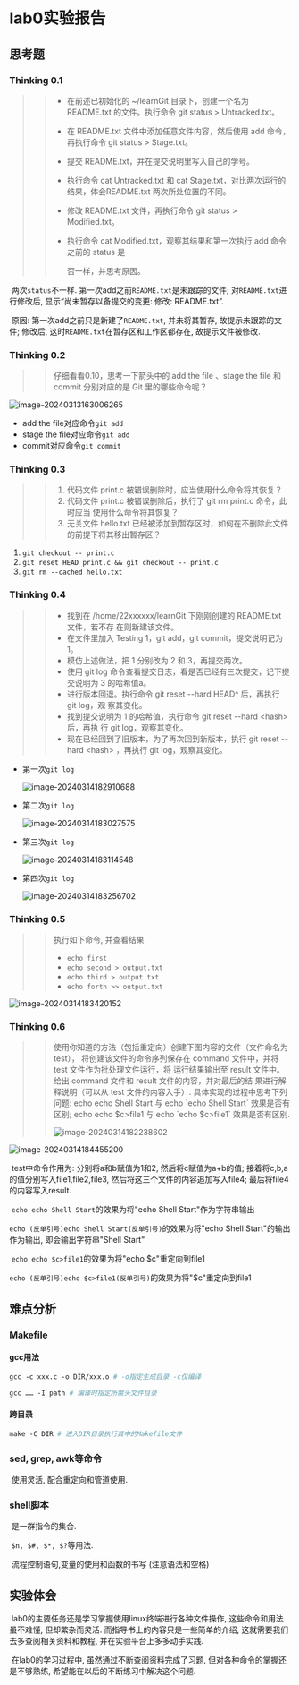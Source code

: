 # lab0实验报告

## 思考题

### Thinking 0.1

> >- 在前述已初始化的 ~/learnGit 目录下，创建一个名为 README.txt 的文件。执行命令 git status > Untracked.txt。
> >
> >- 在 README.txt 文件中添加任意文件内容，然后使用 add 命令，再执行命令 git status > Stage.txt。
> >
> >- 提交 README.txt，并在提交说明里写入自己的学号。
> >
> >- 执行命令 cat Untracked.txt 和 cat Stage.txt，对比两次运行的结果，体会README.txt 两次所处位置的不同。
> >
> >- 修改 README.txt 文件，再执行命令 git status > Modified.txt。
> >
> >- 执行命令 cat Modified.txt，观察其结果和第一次执行 add 命令之前的 status 是
> >
> >    否一样，并思考原因。

​	两次`status`不一样. 第一次add之前`README.txt`是未跟踪的文件; 对`README.txt`进行修改后, 显示“尚未暂存以备提交的变更: 修改:	README.txt”.

​	原因: 第一次add之前只是新建了`README.txt`, 并未将其暂存, 故提示未跟踪的文件; 修改后, 这时`README.txt`在暂存区和工作区都存在, 故提示文件被修改.

### Thinking 0.2

> >仔细看看0.10，思考一下箭头中的 add the file 、stage the file 和 commit 分别对应的是 Git 里的哪些命令呢？ 

![image-20240313163006265](C:\Users\pengzhengyu\AppData\Roaming\Typora\typora-user-images\image-20240313163006265.png)

- add the file对应命令`git add`
- stage the file对应命令`git add`
- commit对应命令`git commit`

### Thinking 0.3

> >1. 代码文件 print.c 被错误删除时，应当使用什么命令将其恢复？
> >2. 代码文件 print.c 被错误删除后，执行了 git rm print.c 命令，此时应当 使用什么命令将其恢复？
> >3. 无关文件 hello.txt 已经被添加到暂存区时，如何在不删除此文件的前提下将其移出暂存区？

1. `git checkout -- print.c`
2. `git reset HEAD print.c && git checkout -- print.c`
3. `git rm --cached hello.txt`

### Thinking 0.4

> >- 找到在 /home/22xxxxxx/learnGit 下刚刚创建的 README.txt 文件，若不存 在则新建该文件。
> >- 在文件里加入 Testing 1，git add，git commit，提交说明记为 1。
> >- 模仿上述做法，把 1 分别改为 2 和 3，再提交两次。
> >- 使用 git log 命令查看提交日志，看是否已经有三次提交，记下提交说明为 3 的哈希值a。
> >- 进行版本回退。执行命令 git reset --hard HEAD^ 后，再执行 git log，观 察其变化。
> >- 找到提交说明为 1 的哈希值，执行命令 git reset --hard \<hash\> 后，再执 行 git log，观察其变化。
> >- 现在已经回到了旧版本，为了再次回到新版本，执行 git reset --hard \<hash\> ，再执行 git log，观察其变化。

- 第一次`git log`

    ![image-20240314182910688](C:\Users\pengzhengyu\AppData\Roaming\Typora\typora-user-images\image-20240314182910688.png)

- 第二次`git log`

    ![image-20240314183027575](C:\Users\pengzhengyu\AppData\Roaming\Typora\typora-user-images\image-20240314183027575.png)

- 第三次`git log`

    ![image-20240314183114548](C:\Users\pengzhengyu\AppData\Roaming\Typora\typora-user-images\image-20240314183114548.png)

- 第四次`git log`

    ![image-20240314183256702](C:\Users\pengzhengyu\AppData\Roaming\Typora\typora-user-images\image-20240314183256702.png)

### Thinking 0.5

> >执行如下命令, 并查看结果
> >
> >- `echo first`
> >- `echo second > output.txt`
> >- `echo third > output.txt`
> >- `echo forth >> output.txt`

![image-20240314183420152](C:\Users\pengzhengyu\AppData\Roaming\Typora\typora-user-images\image-20240314183420152.png)

### Thinking 0.6

> >使用你知道的方法（包括重定向）创建下图内容的文件（文件命名为 test）， 将创建该文件的命令序列保存在 command 文件中，并将 test 文件作为批处理文件运行，将 运行结果输出至 result 文件中。给出 command 文件和 result 文件的内容，并对最后的结 果进行解释说明（可以从 test 文件的内容入手）. 具体实现的过程中思考下列问题: echo echo Shell Start 与 echo \`echo Shell Start\` 效果是否有区别; echo echo \$c>file1 与 echo \`echo \$c>file1\` 效果是否有区别. 
> >
> >![image-20240314182238602](C:\Users\pengzhengyu\AppData\Roaming\Typora\typora-user-images\image-20240314182238602.png)

![image-20240314184455200](C:\Users\pengzhengyu\AppData\Roaming\Typora\typora-user-images\image-20240314184455200.png)

​	test中命令作用为: 分别将a和b赋值为1和2, 然后将c赋值为a+b的值; 接着将c,b,a的值分别写入file1,file2,file3, 然后将这三个文件的内容追加写入file4; 最后将file4的内容写入result.

​	`echo echo Shell Start`的效果为将"echo Shell Start"作为字符串输出

​	`echo (反单引号)echo Shell Start(反单引号)`的效果为将"echo Shell Start"的输出作为输出, 即会输出字符串"Shell Start"

​	`echo echo $c>file1`的效果为将"echo $c"重定向到file1

​	`echo (反单引号)echo $c>file1(反单引号)`的效果为将"$c"重定向到file1

## 难点分析

### Makefile

#### gcc用法

```makefile
gcc -c xxx.c -o DIR/xxx.o # -o指定生成目录 -c仅编译

gcc …… -I path # 编译时指定所需头文件目录
```

#### 跨目录

```makefile
make -C DIR # 进入DIR目录执行其中的Makefile文件 
```

### sed, grep, awk等命令

​	使用灵活, 配合重定向和管道使用.

### shell脚本 

​	是一群指令的集合.

​	`$n, $#, $*, $?`等用法.

​	流程控制语句,变量的使用和函数的书写 (注意语法和空格)

## 实验体会

​	lab0的主要任务还是学习掌握使用linux终端进行各种文件操作, 这些命令和用法虽不难懂, 但却繁杂而灵活. 而指导书上的内容只是一些简单的介绍, 这就需要我们去多查阅相关资料和教程, 并在实验平台上多多动手实践.

​	在lab0的学习过程中, 虽然通过不断查阅资料完成了习题, 但对各种命令的掌握还是不够熟练, 希望能在以后的不断练习中解决这个问题.